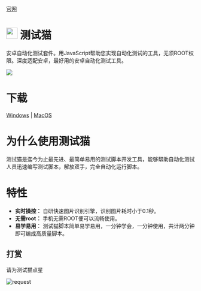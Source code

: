 [官网](https://testcat.flyingcat.top/)

# <img src="https://cdn.jsdelivr.net/gh/goldenduo/TestCat/R/icon.svg" width="30" height="30"/> 测试猫 

安卓自动化测试套件。用JavaScript帮助您实现自动化测试的工具，无须ROOT权限。深度适配安卓，最好用的安卓自动化测试工具。

<img src="https://cdn.jsdelivr.net/gh/goldenduo/TestCat/R/demo.gif" />

# 下载
[Windows](https://ghproxy.com/https://github.com/goldenduo/TestCat/releases/latest/download/testcat_win.zip) | [MacOS](https://ghproxy.com/https://github.com/goldenduo/TestCat/releases/latest/download/testcat_macos.zip)



# 为什么使用测试猫

测试猫是迄今为止最先进、最简单易用的测试脚本开发工具，能够帮助自动化测试人员迅速编写测试脚本，解放双手，完全自动化运行脚本。

# 特性

- **实时操控：**  自研快速图片识别引擎，识别图片耗时小于0.1秒。
- **无需root：** 手机无需ROOT便可以流畅使用。
- **易学易用**：  测试猫脚本简单易学易用，一分钟学会，一分钟使用，共计两分钟即可编成高质量脚本。


## 打赏

请为测试猫点星

![request](https://cdn.jsdelivr.net/gh/goldenduo/AGB/R/please.gif)
